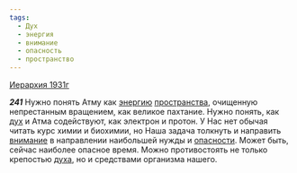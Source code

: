 ```yaml
---
tags:
  - Дух
  - энергия
  - внимание
  - опасность
  - пространство
---
```


[Иерархия 1931г](https://127.0.0.1:4002/agni/1931)

___241___
Нужно понять Атму как [энергию](../../../tags/#энергия) [пространства](../../../tags/#пространство), очищенную непрестанным вращением, как великое пахтание. Нужно понять, как [дух](../../../tags/#Дух) и Атма содействуют, как электрон и протон. У Нас нет обычая читать курс химии и биохимии, но Наша задача толкнуть и направить [внимание](../../../tags/#внимание) в направлении наибольшей нужды и [опасности](../../../tags/#опасность). Может быть, сейчас наиболее опасное время. Можно противостоять не только крепостью [духа](../../../tags/#Дух), но и средствами организма нашего.   


